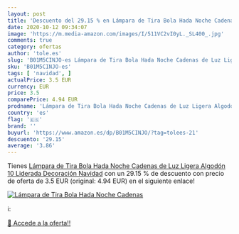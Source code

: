 ```yaml
---
layout: post
title: 'Descuento del 29.15 % en Lámpara de Tira Bola Hada Noche Cadenas '
date: 2020-10-12 09:34:07
image: 'https://m.media-amazon.com/images/I/511VC2vI0yL._SL400_.jpg'
comments: true
category: ofertas
author: 'tole.es'
slug: 'B01M5CINJO-es Lámpara de Tira Bola Hada Noche Cadenas de Luz Ligera...'
sku: 'B01M5CINJO-es'
tags: [ 'navidad', ]
actualPrice: 3.5 EUR
currency: EUR
price: 3.5
comparePrice: 4.94 EUR
prodname: 'Lámpara de Tira Bola Hada Noche Cadenas de Luz Ligera Algodón 10 Liderada Decoración Navidad'
country: 'es'
flag: '🇪🇸'
brand: ''
buyurl: 'https://www.amazon.es/dp/B01M5CINJO/?tag=tolees-21'
descuento: '29.15'
average: '3.86'
---
```


Tienes [Lámpara de Tira Bola Hada Noche Cadenas de Luz Ligera Algodón 10 Liderada Decoración Navidad](https://www.amazon.es/dp/B01M5CINJO/?tag=tolees-21) con un 29.15 % de descuento con precio de oferta de 3.5 EUR (original: 4.94 EUR) en el siguiente enlace!

[![Lámpara de Tira Bola Hada Noche Cadenas ](https://m.media-amazon.com/images/I/511VC2vI0yL._SL400_.jpg)](https://www.amazon.es/dp/B01M5CINJO/?tag=tolees-21)

ℹ️:


[🛒 Accede a la oferta!!](https://www.amazon.es/dp/B01M5CINJO/?tag=tolees-21)
